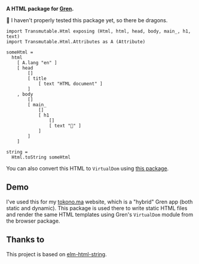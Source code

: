 __A HTML package for [Gren](https://gren-lang.org/).__

🐉 I haven't properly tested this package yet, so there be dragons.


```gren
import Transmutable.Html exposing (Html, html, head, body, main_, h1, text)
import Transmutable.Html.Attributes as A (Attribute)

someHtml =
  html
    [ A.lang "en" ]
    [ head
        []
        [ title
            [ text "HTML document" ]
        ]
    , body
        []
        [ main_
            []
            [ h1
                []
                [ text "👋" ]
            ]
        ]
    ]

string =
  Html.toString someHtml
```

You can also convert this HTML to `VirtualDom` using [this package](https://packages.gren-lang.org/package/icidasset/html-virtualdom-gren/).


## Demo

I've used this for my [tokono.ma](https://github.com/icidasset/tokono.ma/) website, which is a "hybrid" Gren app (both static and dynamic). This package is used there to write static HTML files and render the same HTML templates using Gren's `VirtualDom` module from the browser package.


## Thanks to

This project is based on [elm-html-string](https://github.com/zwilias/elm-html-string).
